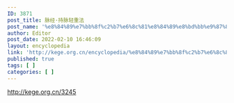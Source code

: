 ```yaml
---
ID: 3871
post_title: 脉经·持脉轻重法
post_name: '%e8%84%89%e7%bb%8f%c2%b7%e6%8c%81%e8%84%89%e8%bd%bb%e9%87%8d%e6%b3%95'
author: Editor
post_date: 2022-02-10 16:46:09
layout: encyclopedia
link: 'http://kege.org.cn/encyclopedia/%e8%84%89%e7%bb%8f%c2%b7%e6%8c%81%e8%84%89%e8%bd%bb%e9%87%8d%e6%b3%95'
published: true
tags: [ ]
categories: [ ]
---
```

http://kege.org.cn/3245